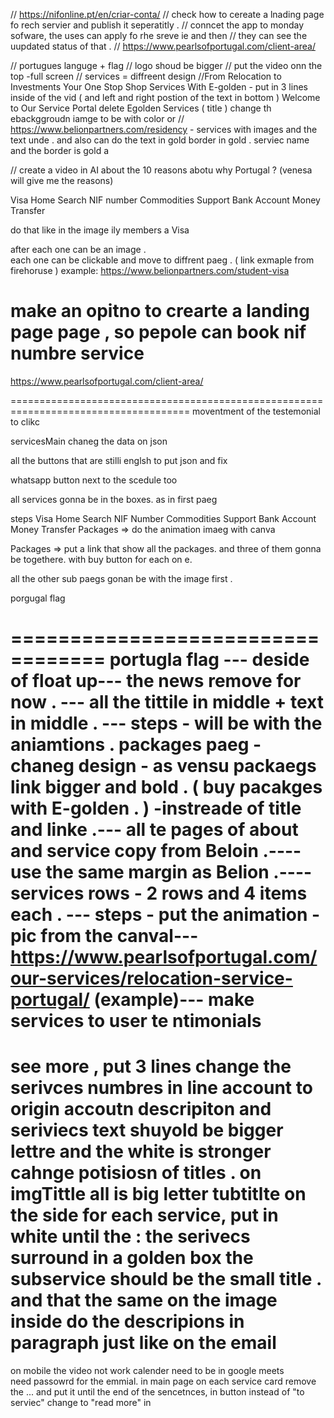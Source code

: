 // https://nifonline.pt/en/criar-conta/
// check how to cereate a lnading page fo rech servier and publish it seperatitly .
// conncet the app to monday sofware, the uses can apply fo rhe sreve ie and then
// they can see the uupdated status of that .
// https://www.pearlsofportugal.com/client-area/

// portugues languge + flag
// logo shoud be bigger
// put the video onn the top -full screen
// services = diffreent design
//From Relocation to Investments Your One Stop Shop Services With E-golden - put in 3 lines inside of the vid ( and left and right postion of the text in bottom )
Welcome to Our Service Portal delete
Egolden Services ( title )
change th ebackggroudn iamge to be with color or
// https://www.belionpartners.com/residency - services with images and the text unde .
and also can do the text in gold border in gold .
serviec name and the border is gold a

// create a video in AI about the 10 reasons abotu why Portugal ? (venesa will give me the reasons)

Visa
Home Search
NIF number
Commodities Support
Bank Account
Money Transfer

do that like in the image
ily members a Visa

after each one can be an image .  
each one can be clickable and move to diffrent paeg . ( link exmaple from firehoruse )
example: https://www.belionpartners.com/student-visa

# make an opitno to crearte a landing page page , so pepole can book nif numbre service

https://www.pearlsofportugal.com/client-area/

=====================================================================================
moventment of the testemonial to clikc

servicesMain chaneg the data on json

all the buttons that are stilli englsh to put json and fix

whatsapp button next to the scedule too

all services gonna be in the boxes. as in first paeg

steps
Visa
Home Search
NIF Number
Commodities Support
Bank Account
Money Transfer
Packages => do the animation imaeg with canva

Packages => put a link that show all the packages.
and three of them gonna be togethere. with buy button for each on e.

all the other sub paegs gonan be with the image first .

porgugal flag

==================================
portugla flag ---
deside of float up---
the news remove for now . ---
all the tittile in middle + text in middle . ---
steps - will be with the aniamtions .
packages paeg - chaneg design - as vensu
packaegs link bigger and bold . ( buy pacakges with E-golden . ) -instreade of title and linke .---
all te pages of about and service copy from Beloin .----
use the same margin as Belion .----
services rows - 2 rows and 4 items each . ---
steps - put the animation - pic from the canval---
https://www.pearlsofportugal.com/our-services/relocation-service-portugal/ (example)---
make services to user te ntimonials
===========================================
see more , put 3 lines
change the serivces numbres in line account to origin accoutn
descripiton and seriviecs text shuyold be bigger lettre and the white is stronger
cahnge potisiosn of titles .
on imgTittle all is big letter
tubtitlte on the side
for each service, put in white until the :
the serivecs surround in a golden box
the subservice should be the small title . and that the same on the image inside
do the descripions in paragraph just like on the email
===========================================
on mobile the video not work
calender need to be in google meets  
need passowrd for the emmial.
in main page on each service card remove the ... and put it until the end of the sencetnces,
in button instead of "to serviec" change to "read more"
in
